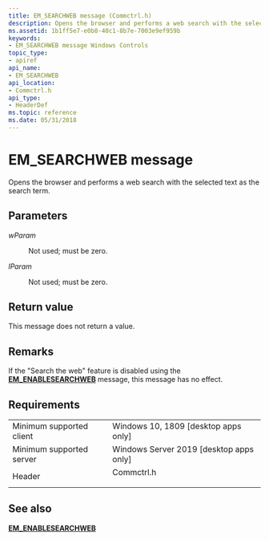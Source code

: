 ```yaml
---
title: EM_SEARCHWEB message (Commctrl.h)
description: Opens the browser and performs a web search with the selected text as the search term.
ms.assetid: 1b1ff5e7-e0b8-40c1-8b7e-7003e9ef959b
keywords:
- EM_SEARCHWEB message Windows Controls
topic_type:
- apiref
api_name:
- EM_SEARCHWEB
api_location:
- Commctrl.h
api_type:
- HeaderDef
ms.topic: reference
ms.date: 05/31/2018
---
```


# EM\_SEARCHWEB message

Opens the browser and performs a web search with the selected text as the search term.

## Parameters

<dl> <dt>

*wParam* 
</dt> <dd>

Not used; must be zero.

</dd> <dt>

*lParam* 
</dt> <dd>

Not used; must be zero.

</dd> </dl>

## Return value

This message does not return a value.

## Remarks

If the "Search the web" feature is disabled using the [**EM\_ENABLESEARCHWEB**](em-enablesearchweb.md) message, this message has no effect.

## Requirements



|                                     |                                                                                       |
|-------------------------------------|---------------------------------------------------------------------------------------|
| Minimum supported client<br/> | Windows 10, 1809 \[desktop apps only\]<br/>                                        |
| Minimum supported server<br/> | Windows Server 2019 \[desktop apps only\]<br/>                                  |
| Header<br/>                   | <dl> <dt>Commctrl.h</dt> </dl> |



## See also

<dl> <dt>

[**EM\_ENABLESEARCHWEB**](em-enablesearchweb.md)
</dt> </dl>

 

 





